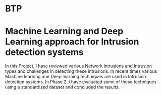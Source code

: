 # BTP
# Machine Learning and Deep Learning approach for Intrusion detection systems
In this Project, I have reviewed various Network Intrusions and Intrusion types and challenges in detecting these intrusions. In recent times various Machine learning and Deep learning techniques are used in Intrusion detection systems. In Phase 2, i have evaluated some of these techniques using a standardized dataset and concluded the results.
